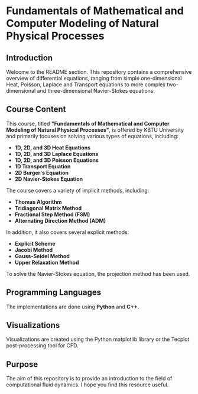 # Fundamentals of Mathematical and Computer Modeling of Natural Physical Processes

## Introduction

Welcome to the README section. This repository contains a comprehensive overview of differential equations, ranging from simple one-dimensional Heat, Poisson, Laplace and Transport equations to more complex two-dimensional and three-dimensional Navier-Stokes equations.

## Course Content

This course, titled **"Fundamentals of Mathematical and Computer Modeling of Natural Physical Processes"**,  is offered by KBTU University and primarily focuses on solving various types of equations, including:

- **1D, 2D, and 3D Heat Equations**
- **1D, 2D, and 3D Laplace Equations**
- **1D, 2D, and 3D Poisson Equations**
- **1D Transport Equation**
- **2D Burger's Equation**
- **2D Navier-Stokes Equation**

The course covers a variety of implicit methods, including:

- **Thomas Algorithm**
- **Tridiagonal Matrix Method**
- **Fractional Step Method (FSM)**
- **Alternating Direction Method (ADM)**

In addition, it also covers several explicit methods:

- **Explicit Scheme**
- **Jacobi Method**
- **Gauss-Seidel Method**
- **Upper Relaxation Method**

To solve the Navier-Stokes equation, the projection method has been used.

## Programming Languages

The implementations are done using **Python** and **C++**.

## Visualizations
Visualizations are created using the Python matplotlib library or the Tecplot post-processing tool for CFD.

## Purpose

The aim of this repository is to provide an introduction to the field of computational fluid dynamics. I hope you find this resource useful.
